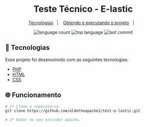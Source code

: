 <h1 align="center">
    Teste Técnico - E-lastic
</h1>

<p align="center">
  <a href="#-tecnologias">Tecnologias</a>&nbsp;&nbsp;&nbsp;|&nbsp;&nbsp;&nbsp;
  <a href="#-funcionamento">Obtendo e executando o projeto</a>&nbsp;&nbsp;&nbsp;|&nbsp;&nbsp;&nbsp;
</p>

<p align="center">
  <img alt="language count" src="https://img.shields.io/github/languages/count/aldotheapache1/test-e-lastic">
  <img alt="top language" src="https://img.shields.io/github/languages/top/aldotheapache1/test-e-lastic">
  <img alt="last commit" src="https://img.shields.io/github/last-commit/aldotheapache1/test-e-lastic">
</p>

## 🚀 Tecnologias

Esse projeto foi desenvolvido com as seguintes tecnologias:

- [PHP](https://www.php.net/)
- [HTML](https://www.w3schools.com/html/)
- [CSS](https://www.w3schools.comm/css/)


## 🌐 Funcionamento

```bash
# 1º Clone o repositório.
git clone https://github.com/aldotheapache1/test-e-lastic.git

# 2º Rodar no seu servidor apache.
```

